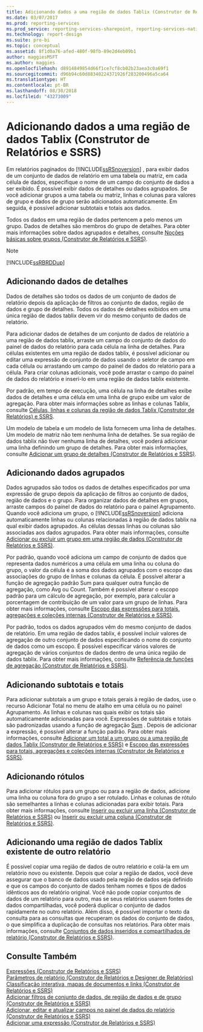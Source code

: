 ```yaml
---
title: Adicionando dados a uma região de dados Tablix (Construtor de Relatórios e SSRS) | Microsoft Docs
ms.date: 03/07/2017
ms.prod: reporting-services
ms.prod_service: reporting-services-sharepoint, reporting-services-native
ms.technology: report-design
ms.suite: pro-bi
ms.topic: conceptual
ms.assetid: 8f1d0a76-afed-480f-98fb-89e2d4eb09b1
author: maggiesMSFT
ms.author: maggies
ms.openlocfilehash: d8914849854d66f1ce7cf8cb02b23aea3c0a69f1
ms.sourcegitcommit: d96b94c60d88340224371926f283200496a5ca64
ms.translationtype: HT
ms.contentlocale: pt-BR
ms.lasthandoff: 08/30/2018
ms.locfileid: "43273009"
---
```

# <a name="adding-data-to-a-tablix-data-region-report-builder-and-ssrs"></a>Adicionando dados a uma região de dados Tablix (Construtor de Relatórios e SSRS)
Em relatórios paginados do [!INCLUDE[ssRSnoversion](../../includes/ssrsnoversion-md.md)] , para exibir dados de um conjunto de dados de relatório em uma tabela ou matriz, em cada célula de dados, especifique o nome de um campo do conjunto de dados a ser exibido. É possível exibir dados de detalhes ou dados agrupados. Se você adicionar grupos a uma tabela ou matriz, linhas e colunas para valores de grupo e dados de grupo serão adicionados automaticamente. Em seguida, é possível adicionar subtotais e totais aos dados.  
  
 Todos os dados em uma região de dados pertencem a pelo menos um grupo. Dados de detalhes são membros do grupo de detalhes. Para obter mais informações sobre dados agrupados e detalhes, consulte [Noções básicas sobre grupos &#40;Construtor de Relatórios e SSRS&#41;](../../reporting-services/report-design/understanding-groups-report-builder-and-ssrs.md).  
  
> [!NOTE]  
>  [!INCLUDE[ssRBRDDup](../../includes/ssrbrddup-md.md)]  
  
## <a name="adding-detail-data"></a>Adicionando dados de detalhes  
 Dados de detalhes são todos os dados de um conjunto de dados de relatório depois da aplicação de filtros ao conjunto de dados, região de dados e grupo de detalhes. Todos os dados de detalhes exibidos em uma única região de dados tablix devem vir do mesmo conjunto de dados de relatório.  
  
 Para adicionar dados de detalhes de um conjunto de dados de relatório a uma região de dados tablix, arraste um campo do conjunto de dados do painel de dados do relatório para cada célula na linha de detalhes. Para células existentes em uma região de dados tablix, é possível adicionar ou editar uma expressão de conjunto de dados usando o seletor de campo em cada célula ou arrastando um campo do painel de dados do relatório para a célula. Para criar colunas adicionais, você pode arrastar o campo do painel de dados do relatório e inseri-lo em uma região de dados tablix existente.  
  
 Por padrão, em tempo de execução, uma célula na linha de detalhes exibe dados de detalhes e uma célula em uma linha de grupo exibe um valor de agregação. Para obter mais informações sobre as linhas e colunas Tablix, consulte [Células, linhas e colunas da região de dados Tablix &#40;Construtor de Relatórios&#41; e SSRS](../../reporting-services/report-design/tablix-data-region-cells-rows-and-columns-report-builder-and-ssrs.md).  
  
 Um modelo de tabela e um modelo de lista fornecem uma linha de detalhes. Um modelo de matriz não tem nenhuma linha de detalhes. Se sua região de dados tablix não tiver nenhuma linha de detalhes, você poderá adicionar uma linha definindo um grupo de detalhes. Para obter mais informações, consulte [Adicionar um grupo de detalhes &#40;Construtor de Relatórios e SSRS&#41;](../../reporting-services/report-design/add-a-details-group-report-builder-and-ssrs.md).  
  
## <a name="adding-grouped-data"></a>Adicionando dados agrupados  
 Dados agrupados são todos os dados de detalhes especificados por uma expressão de grupo depois da aplicação de filtros ao conjunto de dados, região de dados e o grupo. Para organizar dados de detalhes em grupos, arraste campos do painel de dados do relatório para o painel Agrupamento. Quando você adiciona um grupo, o [!INCLUDE[ssRSnoversion](../../includes/ssrsnoversion-md.md)] adiciona automaticamente linhas ou colunas relacionadas à região de dados tablix na qual exibir dados agrupados. As células dessas linhas ou colunas são associadas aos dados agrupados. Para obter mais informações, consulte [Adicionar ou excluir um grupo em uma região de dados &#40;Construtor de Relatórios e SSRS&#41;](../../reporting-services/report-design/add-or-delete-a-group-in-a-data-region-report-builder-and-ssrs.md).  
  
 Por padrão, quando você adiciona um campo de conjunto de dados que representa dados numéricos a uma célula em uma linha ou coluna do grupo, o valor da célula é a soma dos dados agrupados com o escopo das associações do grupo de linhas e colunas da célula. É possível alterar a função de agregação padrão Sum para qualquer outra função de agregação, como Avg ou Count. Também é possível alterar o escopo padrão para um cálculo de agregação, por exemplo, para calcular a porcentagem de contribuição de um valor para um grupo de linhas. Para obter mais informações, consulte [Escopo das expressões para totais, agregações e coleções internas &#40;Construtor de Relatórios e SSRS&#41;](../../reporting-services/report-design/expression-scope-for-totals-aggregates-and-built-in-collections.md).  
  
 Por padrão, todos os dados agrupados vêm do mesmo conjunto de dados de relatório. Em uma região de dados tablix, é possível incluir valores de agregação de outro conjunto de dados especificando o nome do conjunto de dados como um escopo. É possível especificar vários valores de agregação de vários conjuntos de dados dentro de uma única região de dados tablix. Para obter mais informações, consulte [Referência de funções de agregação &#40;Construtor de Relatórios e SSRS&#41;](../../reporting-services/report-design/report-builder-functions-aggregate-functions-reference.md).  
  
## <a name="adding-subtotals-and-totals"></a>Adicionando subtotais e totais  
 Para adicionar subtotais a um grupo e totais gerais à região de dados, use o recurso Adicionar Total no menu de atalho em uma célula ou no painel Agrupamento. As linhas e colunas nas quais exibir os totais são automaticamente adicionadas para você. Expressões de subtotais e totais são padronizadas usando a função de agregação [Sum](../../reporting-services/report-design/report-builder-functions-sum-function.md) . Depois de adicionar a expressão, é possível alterar a função padrão. Para obter mais informações, consulte [Adicionar um total a um grupo ou a uma região de dados Tablix &#40;Construtor de Relatórios e SSRS&#41;](../../reporting-services/report-design/add-a-total-to-a-group-or-tablix-data-region-report-builder-and-ssrs.md) e [Escopo das expressões para totais, agregações e coleções internas &#40;Construtor de Relatórios e SSRS&#41;](../../reporting-services/report-design/expression-scope-for-totals-aggregates-and-built-in-collections.md).  
  
## <a name="adding-labels"></a>Adicionando rótulos  
 Para adicionar rótulos para um grupo ou para a região de dados, adicione uma linha ou coluna fora do grupo a ser rotulado. Linhas e colunas de rótulo são semelhantes a linhas e colunas adicionadas para exibir totais. Para obter mais informações, consulte [Inserir ou excluir uma linha &#40;Construtor de Relatórios e SSRS&#41;](../../reporting-services/report-design/insert-or-delete-a-row-report-builder-and-ssrs.md) ou [Inserir ou excluir uma coluna &#40;Construtor de Relatórios e SSRS&#41;](../../reporting-services/report-design/insert-or-delete-a-column-report-builder-and-ssrs.md).  
  
## <a name="adding-an-existing-tablix-data-region-from-another-report"></a>Adicionando uma região de dados Tablix existente de outro relatório  
 É possível copiar uma região de dados de outro relatório e colá-la em um relatório novo ou existente. Depois que colar a região de dados, você deve assegurar que o banco de dados usado pela região de dados seja definido e que os campos do conjunto de dados tenham nomes e tipos de dados idênticos aos do relatório original. Você não pode copiar conjuntos de dados de um relatório para outro, mas se seus relatórios usarem fontes de dados compartilhadas, você poderá duplicar o conjunto de dados rapidamente no outro relatório. Além disso, é possível importar o texto da consulta para as consultas que recuperam os dados do conjunto de dados, o que simplifica a duplicação de consultas nos relatórios. Para obter mais informações, consulte [Conjuntos de dados inseridos e compartilhados de relatório &#40;Construtor de Relatórios e SSRS&#41;](../../reporting-services/report-data/report-embedded-datasets-and-shared-datasets-report-builder-and-ssrs.md).  
  
## <a name="see-also"></a>Consulte Também  
 [Expressões &#40;Construtor de Relatórios e SSRS&#41;](../../reporting-services/report-design/expressions-report-builder-and-ssrs.md)   
 [Parâmetros de relatório &#40;Construtor de Relatórios e Designer de Relatórios&#41;](../../reporting-services/report-design/report-parameters-report-builder-and-report-designer.md)   
 [Classificação interativa, mapas de documentos e links &#40;Construtor de Relatórios e SSRS&#41;](../../reporting-services/report-design/interactive-sort-document-maps-and-links-report-builder-and-ssrs.md)   
 [Adicionar filtros de conjunto de dados, de região de dados e de grupo &#40;Construtor de Relatórios e SSRS&#41;](../../reporting-services/report-design/add-dataset-filters-data-region-filters-and-group-filters.md)   
 [Adicionar, editar e atualizar campos no painel de dados do relatório &#40;Construtor de Relatórios e SSRS&#41;](../../reporting-services/report-data/add-edit-refresh-fields-in-the-report-data-pane-report-builder-and-ssrs.md)   
 [Adicionar uma expressão &#40;Construtor de Relatórios e SSRS&#41;](../../reporting-services/report-design/add-an-expression-report-builder-and-ssrs.md)  
  
  
